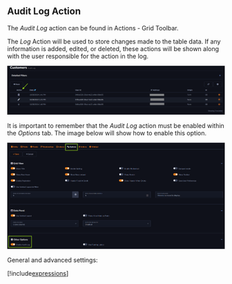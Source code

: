 ## Audit Log Action

The *Audit Log* action can be found in Actions - Grid Toolbar.

The *Log* Action will be used to store changes made to the table data. If any information is added, edited, or deleted, these actions will be shown along with the user responsible for the action in the log.

![](../../media/Action_log_example_1.png)

It is important to remember that the *Audit Log* action must be enabled within the *Options* tab. The image below will show how to enable this option.

![](../../media/Action_log_example_2.png)

General and advanced settings:

[!include[expressions](overview_action.md)]















